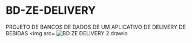 # BD-ZE-DELIVERY
PROJETO DE BANCOS DE DADOS DE UM APLICATIVO DE DELIVERY DE BEBIDAS
<img src= 
![BD ZE DELIVERY 2 drawio](https://github.com/carlosgoncalves99/BD-ZE-DELIVERY/assets/138076792/705a2133-09c5-46fc-9bc2-a1ac71a875c6)



